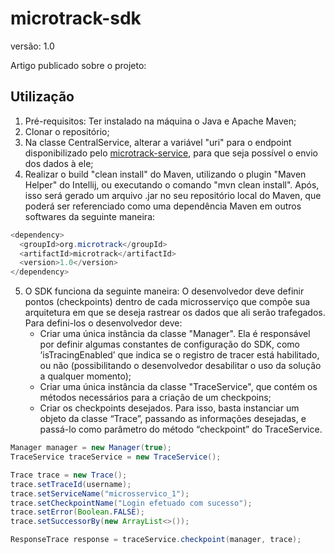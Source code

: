 # microtrack-sdk

versão: 1.0

Artigo publicado sobre o projeto: 

## Utilização

1. Pré-requisitos: Ter instalado na máquina o Java e Apache Maven;
2. Clonar o repositório;
3. Na classe CentralService, alterar a variável "uri" para o endpoint disponibilizado pelo [microtrack-service](https://github.com/pedrofaria18/microtrack-service), para que seja possível o envio dos dados à ele;
4. Realizar o build "clean install" do Maven, utilizando o plugin "Maven Helper" do Intellij, ou executando o comando "mvn clean install". Após, isso será gerado um arquivo .jar no seu repositório local do Maven, que poderá ser referenciado como uma dependência Maven em outros softwares da seguinte maneira:
```Java
<dependency>
  <groupId>org.microtrack</groupId>
  <artifactId>microtrack</artifactId>
  <version>1.0</version>
</dependency>
``` 

5. O SDK funciona da seguinte maneira: O desenvolvedor deve definir pontos (checkpoints) dentro de cada microsserviço que compõe sua arquitetura em que se deseja rastrear os dados que ali serão trafegados.
Para defini-los o desenvolvedor deve:
   * Criar uma única instância da classe "Manager". Ela é responsável por definir algumas constantes de configuração do SDK, como ’isTracingEnabled’ que indica se o registro de tracer está habilitado, ou não (possibilitando o desenvolvedor desabilitar o uso da solução a qualquer momento);
   * Criar uma única instância da classe "TraceService", que contém os métodos necessários para a criação de um checkpoins;
   * Criar os checkpoints desejados. Para isso, basta instanciar um objeto da classe “Trace”, passando as informações desejadas, e passá-lo como parâmetro do método “checkpoint” do TraceService.

```Java
Manager manager = new Manager(true);
TraceService traceService = new TraceService();

Trace trace = new Trace();
trace.setTraceId(username);
trace.setServiceName("microsservico_1");
trace.setCheckpointName("Login efetuado com sucesso");
trace.setError(Boolean.FALSE);
trace.setSuccessorBy(new ArrayList<>());

ResponseTrace response = traceService.checkpoint(manager, trace);
``` 

